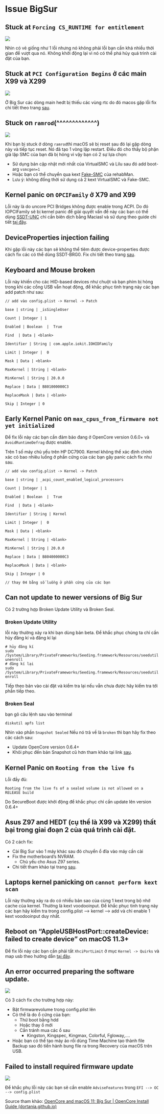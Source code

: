 # Issue BigSur

## Stuck at `Forcing CS_RUNTIME for entitlement`

![](https://dortania.github.io/OpenCore-Install-Guide/assets/img/cs-stuck.bddc4a2d.jpg)

Nhìn có vẻ giống như 1 lỗi nhưng nó không phải lỗi bạn cần khá nhiều thời gian để vượt qua nó. Không khởi động lại vì nó có thể phá hủy quá trình cài đặt của bạn.

## Stuck at `PCI Configuration Begins` ở các main X99 và X299

![](https://dortania.github.io/OpenCore-Install-Guide/assets/img/rtc-error.d53fdc66.jpg)

Ở Big Sur các dòng main hedt bị thiếu các vùng rtc do đó macos gặp lỗi fix chi tiết theo trang [sau](../bat-dau-voi-acpi/fix-system-clocks-on-hedt.md).

## Stuck on `ramrod`(^^^^^^^^^^^^^)

![](https://dortania.github.io/OpenCore-Install-Guide/assets/img/ramrod.55591fc5.jpg)

Khi bạn bị stuck ở dòng `ramrod`thì macOS sẽ bị reset sau đó lại gặp dòng này và tiếp tục reset. Nó đã tạo 1 vòng lập restart. Điều đó cho thấy bộ phận giả lập SMC của bạn đã bị hỏng vì vậy bạn có 2 sự lựa chọn:

* Sử dụng bản cập nhật mới nhất của VirtualSMC và Lilu sau đó add boot-arg  `vsmcgen=1`
* Hoặc bạn có thể chuyển qua kext [Fake-SMC](https://bitbucket.org/RehabMan/os-x-fakesmc-kozlek/downloads/) của rehabMan.
* Lưu ý: không đồng thời sử dụng cả 2 kext VirtualSMC và Fake-SMC.

## Kernel panic on `OPCIFamily` ở X79 and X99

Lỗi này là do uncore PCI Bridges không được enable trong ACPI. Do đó IOPCIFamily sẽ bị kernel panic để giải quyết vấn đề này các bạn có thể dùng [SSDT-UNC](https://github.com/acidanthera/OpenCorePkg/blob/master/Docs/AcpiSamples/Source/SSDT-UNC.dsl) chỉ cần biên dịch bằng Maciasl và sử dụng theo guide chi tiết [tại đây](https://app.gitbook.com/s/WaDTVx2hJ0rjBEHrlRj9/acpi-advance/patch-dsdt-phan-2).

## DeviceProperties injection failing

Khi gặp lỗi này các bạn sẽ không thể tiêm được device-properties được cách fix các có thể dùng SSDT-BRG0. Fix chi tiết theo trang [sau](https://app.gitbook.com/s/WaDTVx2hJ0rjBEHrlRj9/connector/patch-card-do-hoa-amd).

## Keyboard and Mouse broken

Lỗi này khiến cho các HID-based devices như chuột và bạn phím bị hỏng trong khi các cổng USB vẫn hoạt động, để khắc phục tình trạng này các bạn add patch như sau:

```
// add vào config.plist -> Kernel -> Patch

base | string | _isSingleUser

Count | Integer | 1

Enabled | Boolean  |  True

Find  | Data | <blank>

Identifier | String | com.apple.iokit.IOHIDFamily

Limit | Integer |  0

Mask | Data | <blank>

MaxKernel | String | <blank>

MinKernel | String | 20.0.0

Replace | Data | B801000000C3

ReplaceMask | Data | <blank>

Skip | Integer | 0
```

## Early Kernel Panic on `max_cpus_from_firmware not yet initialized`

Để fix lỗi này các bạn cần đảm bảo đang ở OpenCore version 0.6.0+ và `AvoidRuntimeDefrag` được enable.

Trên 1 số máy chủ yếu trên HP DC7900. Kernel không thể xác định chính xác có bao nhiêu luồng ở phần cứng của các bạn gây panic cách fix như sau.

```
// add vào config.plist -> Kernel -> Patch

base | string | _acpi_count_enabled_logical_processors

Count | Integer | 1

Enabled | Boolean  |  True

Find  | Data | <blank>

Identifier | String | Kernel

Limit | Integer |  0

Mask | Data | <blank>

MaxKernel | String | <blank>

MinKernel | String | 20.0.0

Replace | Data | B804000000C3

ReplaceMask | Data | <blank>

Skip | Integer | 0

// thay 04 bằng số luồng ở phần cứng của các bạn
```

## Can not update to newer versions of Big Sur

Có 2 trường hợp Broken Update Utility và Broken Seal.

### Broken Update Utility

lỗi này thường xảy ra khi bạn dùng bản beta. Để khắc phục chúng ta chỉ cần hủy đăng kí và đăng kí lại

```
# hủy đăng kí
sudo /System/Library/PrivateFrameworks/Seeding.framework/Resources/seedutil unenroll
# đăng kí lại
sudo /System/Library/PrivateFrameworks/Seeding.framework/Resources/seedutil enroll
```

Tiếp theo bản vào cài đặt và kiểm tra lại nếu vẫn chưa được hãy kiểm tra tới phần tiếp theo.

### Broken Seal

bạn gõ câu lệnh sau vào terminal

```
diskutil apfs list
```

Nhìn vào phần `Snapshot Sealed` Nếu nó trả về là `broken` thì bạn hãy fix theo các cách sau:

* Update OpenCore version 0.6.4+
* Khôi phục đến bản Snapshot cũ hơn tham khảo tại link [sau](https://dortania.github.io/OpenCore-Install-Guide/troubleshooting/extended/post-issues.html#rolling-back-apfs-snapshot).

## Kernel Panic on `Rooting from the live fs`

Lỗi đầy đủ:

```
Rooting from the live fs of a sealed volume is not allowed on a RELEASE build
```

Do SecureBoot được khởi động để khắc phục chỉ cần update lên version 0.6.4+

## Asus Z97 and HEDT (cụ thể là X99 và X299) thất bại trong giai đoạn 2 của quá trình cài đặt.

Có 2 cách fix:

* Cài Big Sur vào 1 máy khác sau đó chuyển ổ đĩa vào máy cần cài
* Fix the motherboard’s NVRAM.
  * Chủ yếu cho Asus Z97 series.
* Chi tiết tham khảo tại trang [sau](https://www.reddit.com/r/hackintosh/comments/jw7qf1/haswell\_asus\_z97\_big\_sur\_update\_and\_installation/).

## Laptops kernel panicking on `cannot perform kext scan`

Lỗi này thường xảy ra do có nhiều bản sao của cùng 1 kext trong bộ nhớ cache của kernel. Thường là kext voodooinput. Để khắc phục tình trạng này các bạn hãy kiểm tra trong config.plist -->  kernel --> add và chỉ enable 1 kext voodooinput duy nhất.

## Reboot on “AppleUSBHostPort::createDevice: failed to create device” on macOS 11.3+

Để fix lỗi này các bạn cần phải tắt `XhciPortLimit` ở mục `Kernel -> Quirks`  và map usb theo hướng dẫn [tại đây](https://app.gitbook.com/s/auskGAp5wYbI1xQWn4YZ/usb-fix/map-usb).

## An error occurred preparing the software update.

![](https://i.imgur.com/ESyQ5QL.jpg)

Có 3 cách fix cho trường hợp này:

* Bật firmwarevolume trong config.plist lên
* Có thể là do ổ cứng của bạn:
  * Thử boot bằng hdd
  * Hoặc thay ổ mới
  * Cần tránh mua các ổ sau
    * Kingston, Kingspec, Kingmax, Colorful, Fgloway,….
* Hoặc bạn có thể tạo máy ảo rồi dùng Time Machine tạo thành file Backup sao đó tiến hành bung file ra trong Recovery của macOS trên USB.

## Failed to install required firmware update

![](https://i.imgur.com/y4vGxLo.jpg)

Để khắc phụ lỗi này các bạn sẽ cần enable `AdviseFeatures` trong `EFI --> OC --> config.plist`

Source tham khảo: [OpenCore and macOS 11: Big Sur | OpenCore Install Guide (dortania.github.io)](https://dortania.github.io/OpenCore-Install-Guide/extras/big-sur/#stuck-at-forcing-cs-runtime-for-entitlement)
